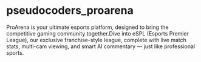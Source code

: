 # pseudocoders_proarena
ProArena is your ultimate esports platform, designed to bring the competitive gaming community together.Dive into eSPL (Esports Premier League), our exclusive franchise-style league, complete with live match stats, multi-cam viewing, and smart AI commentary — just like professional sports.

